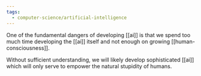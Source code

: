 ```yaml
---
tags:
  - computer-science/artificial-intelligence
---
```

One of the fundamental dangers of developing [[ai]] is that we spend too much time developing the [[ai]] itself and not enough on growing [[human-consciousness]].

Without sufficient understanding, we will likely develop sophisticated [[ai]] which will only serve to empower the natural stupidity of humans.
